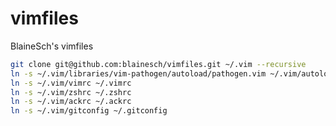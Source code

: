 vimfiles
========

BlaineSch's vimfiles

~~~ bash
git clone git@github.com:blainesch/vimfiles.git ~/.vim --recursive
ln -s ~/.vim/libraries/vim-pathogen/autoload/pathogen.vim ~/.vim/autoload/pathogen.vim
ln -s ~/.vim/vimrc ~/.vimrc
ln -s ~/.vim/zshrc ~/.zshrc
ln -s ~/.vim/ackrc ~/.ackrc
ln -s ~/.vim/gitconfig ~/.gitconfig
~~~
